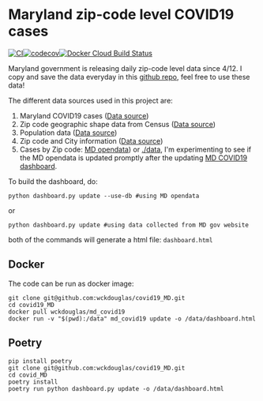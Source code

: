 # Maryland zip-code level COVID19 cases #

[![CI](https://github.com/wckdouglas/covid19_MD/workflows/CI/badge.svg)](https://github.com/wckdouglas/covid19_MD/actions)[![codecov](https://codecov.io/gh/wckdouglas/covid19_MD/branch/master/graph/badge.svg)](https://codecov.io/gh/wckdouglas/covid19_MD)[![Docker Cloud Build Status](https://img.shields.io/docker/cloud/build/wckdouglas/md_covid19)](https://hub.docker.com/r/wckdouglas/md_covid19)


Maryland government is releasing daily zip-code level data since 4/12. I copy and save the data everyday in this [github repo](https://github.com/wckdouglas/covid19_MD/tree/master/data), feel free to use these data!

The different data sources used in this project are:

1. Maryland COVID19 cases ([Data source](https://coronavirus.maryland.gov/))
2. Zip code geographic shape data from Census ([Data source](https://www2.census.gov/geo/tiger/TIGER2019/ZCTA5/tl_2019_us_zcta510.zip))
3. Population data ([Data source](https://www.maryland-demographics.com/zip_codes_by_population))
4. Zip code and City information ([Data source](https://public.opendatasoft.com/explore/dataset/us-zip-code-latitude-and-longitude/table/))
5. Cases by Zip code: [MD opendata](https://coronavirus.maryland.gov/datasets/md-covid-19-cases-by-zip-code/geoservice)) or [./data](https://github.com/wckdouglas/covid19_MD/tree/master/data), I'm experimenting to see if the MD opendata is updated promptly after the updating [MD COVID19 dashboard](https://coronavirus.maryland.gov/).


To build the dashboard, do:

```
python dashboard.py update --use-db #using MD opendata
```

or

```
python dashboard.py update #using data collected from MD gov website
```

both of the commands will generate a html file: ```dashboard.html```

## Docker ##

The code can be run as docker image:

```
git clone git@github.com:wckdouglas/covid19_MD.git
cd covid19_MD
docker pull wckdouglas/md_covid19
docker run -v "$(pwd):/data" md_covid19 update -o /data/dashboard.html
```



## Poetry ##

```
pip install poetry
git clone git@github.com:wckdouglas/covid19_MD.git
cd covid_MD
poetry install
poetry run python dashboard.py update -o /data/dashboard.html
